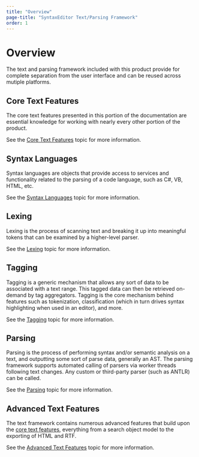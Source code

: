 ```yaml
---
title: "Overview"
page-title: "SyntaxEditor Text/Parsing Framework"
order: 1
---
```

# Overview

The text and parsing framework included with this product provide for complete separation from the user interface and can be reused across mutiple platforms.

## Core Text Features

The core text features presented in this portion of the documentation are essential knowledge for working with nearly every other portion of the product.

See the [Core Text Features](core-text/index.md) topic for more information.

## Syntax Languages

Syntax languages are objects that provide access to services and functionality related to the parsing of a code language, such as C#, VB, HTML, etc.

See the [Syntax Languages](syntax-languages.md) topic for more information.

## Lexing

Lexing is the process of scanning text and breaking it up into meaningful tokens that can be examined by a higher-level parser.

See the [Lexing](lexing/index.md) topic for more information.

## Tagging

Tagging is a generic mechanism that allows any sort of data to be associated with a text range.  This tagged data can then be retrieved on-demand by tag aggregators.  Tagging is the core mechanism behind features such as tokenization, classification (which in turn drives syntax highlighting when used in an editor), and more.

See the [Tagging](tagging/index.md) topic for more information.

## Parsing

Parsing is the process of performing syntax and/or semantic analysis on a text, and outputting some sort of parse data, generally an AST.  The parsing framework supports automated calling of parsers via worker threads following text changes.  Any custom or third-party parser (such as ANTLR) can be called.

See the [Parsing](parsing/index.md) topic for more information.

## Advanced Text Features

The text framework contains numerous advanced features that build upon the [core text features](core-text/index.md), everything from a search object model to the exporting of HTML and RTF.

See the [Advanced Text Features](advanced-text/index.md) topic for more information.
